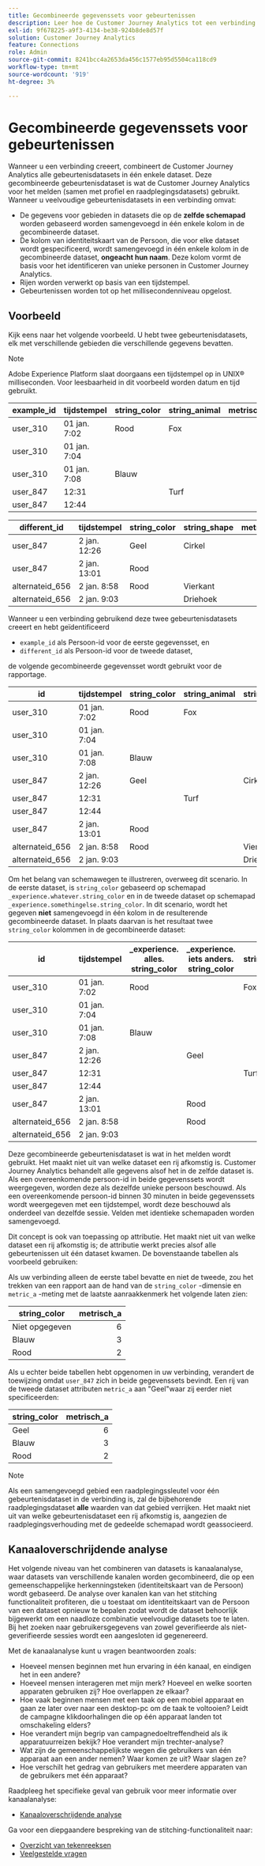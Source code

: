 ```yaml
---
title: Gecombineerde gegevenssets voor gebeurtenissen
description: Leer hoe de Customer Journey Analytics tot een verbinding leidt door datasets te combineren.
exl-id: 9f678225-a9f3-4134-be38-924b8de8d57f
solution: Customer Journey Analytics
feature: Connections
role: Admin
source-git-commit: 8241bcc4a2653da456c1577eb95d5504ca118cd9
workflow-type: tm+mt
source-wordcount: '919'
ht-degree: 3%

---
```



# Gecombineerde gegevenssets voor gebeurtenissen

Wanneer u een verbinding creeert, combineert de Customer Journey Analytics alle gebeurtenisdatasets in één enkele dataset. Deze gecombineerde gebeurtenisdataset is wat de Customer Journey Analytics voor het melden (samen met profiel en raadplegingsdatasets) gebruikt. Wanneer u veelvoudige gebeurtenisdatasets in een verbinding omvat:

* De gegevens voor gebieden in datasets die op de **zelfde schemapad** worden gebaseerd worden samengevoegd in één enkele kolom in de gecombineerde dataset.
* De kolom van identiteitskaart van de Persoon, die voor elke dataset wordt gespecificeerd, wordt samengevoegd in één enkele kolom in de gecombineerde dataset, **ongeacht hun naam**. Deze kolom vormt de basis voor het identificeren van unieke personen in Customer Journey Analytics.
* Rijen worden verwerkt op basis van een tijdstempel.
* Gebeurtenissen worden tot op het millisecondenniveau opgelost.

## Voorbeeld

Kijk eens naar het volgende voorbeeld. U hebt twee gebeurtenisdatasets, elk met verschillende gebieden die verschillende gegevens bevatten.

>[!NOTE]
>
>Adobe Experience Platform slaat doorgaans een tijdstempel op in UNIX® milliseconden. Voor leesbaarheid in dit voorbeeld worden datum en tijd gebruikt.

| example_id | tijdstempel | string_color | string_animal | metrisch_a |
| --- | --- | --- | --- | ---: |
| user_310 | 01 jan. 7:02 | Rood | Fox | |
| user_310 | 01 jan. 7:04 | | | 2 |
| user_310 | 01 jan. 7:08 | Blauw | | 3 |
| user_847 | 12:31 | | Turf | 4 |
| user_847 | 12:44 | | | 2 |

| different_id | tijdstempel | string_color | string_shape | metrisch_b |
| --- | --- | --- | --- | ---: |
| user_847 | 2 jan. 12:26 | Geel | Cirkel | 8,5 |
| user_847 | 2 jan. 13:01 | Rood | | |
| alternateid_656 | 2 jan. 8:58 | Rood | Vierkant | 4,2 |
| alternateid_656 | 2 jan. 9:03 | | Driehoek | 3,1 |

Wanneer u een verbinding gebruikend deze twee gebeurtenisdatasets creeert en hebt geïdentificeerd

* `example_id` als Persoon-id voor de eerste gegevensset, en
* `different_id` als Persoon-id voor de tweede dataset,

de volgende gecombineerde gegevensset wordt gebruikt voor de rapportage.

| id | tijdstempel | string_color | string_animal | string_shape | metrisch_a | metrisch_b |
| --- | --- | --- | --- | --- | ---: | ---: |
| user_310 | 01 jan. 7:02 | Rood | Fox | | | |
| user_310 | 01 jan. 7:04 | | | | 2 | |
| user_310 | 01 jan. 7:08 | Blauw | | | 3 | |
| user_847 | 2 jan. 12:26 | Geel | | Cirkel | | 8,5 |
| user_847 | 12:31 | | Turf | | 4 | |
| user_847 | 12:44 | | | | 2 | |
| user_847 | 2 jan. 13:01 | Rood | | | | |
| alternateid_656 | 2 jan. 8:58 | Rood | | Vierkant | | 4,2 |
| alternateid_656 | 2 jan. 9:03 | | | Driehoek | | 3,1 |

Om het belang van schemawegen te illustreren, overweeg dit scenario. In de eerste dataset, is `string_color` gebaseerd op schemapad `_experience.whatever.string_color` en in de tweede dataset op schemapad `_experience.somethingelse.string_color`. In dit scenario, wordt het gegeven **niet** samengevoegd in één kolom in de resulterende gecombineerde dataset. In plaats daarvan is het resultaat twee `string_color` kolommen in de gecombineerde dataset:

| id | tijdstempel | _experience.<br/> alles.<br/> string_color | _experience.<br/> iets anders.<br/> string_color | string_animal | string_shape | metrisch_a | metrisch_b |
| --- | --- | --- | --- | --- | --- | ---: | ---:|
| user_310 | 01 jan. 7:02 | Rood | | Fox | | | |
| user_310 | 01 jan. 7:04 | | | | | 2 | |
| user_310 | 01 jan. 7:08 | Blauw | | | | 3 | |
| user_847 | 2 jan. 12:26 | | Geel | | Cirkel | | 8,5 |
| user_847 | 12:31 | | | Turf |  | 4 | |
| user_847 | 12:44 | | | | | 2 | |
| user_847 | 2 jan. 13:01 | | Rood | | | | |
| alternateid_656 | 2 jan. 8:58 | | Rood | | Vierkant | | 4,2 |
| alternateid_656 | 2 jan. 9:03 | | | | Driehoek | | 3,1 |

Deze gecombineerde gebeurtenisdataset is wat in het melden wordt gebruikt. Het maakt niet uit van welke dataset een rij afkomstig is. Customer Journey Analytics behandelt alle gegevens alsof het in de zelfde dataset is. Als een overeenkomende persoon-id in beide gegevenssets wordt weergegeven, worden deze als dezelfde unieke persoon beschouwd. Als een overeenkomende persoon-id binnen 30 minuten in beide gegevenssets wordt weergegeven met een tijdstempel, wordt deze beschouwd als onderdeel van dezelfde sessie. Velden met identieke schemapaden worden samengevoegd.

Dit concept is ook van toepassing op attributie. Het maakt niet uit van welke dataset een rij afkomstig is; de attributie werkt precies alsof alle gebeurtenissen uit één dataset kwamen. De bovenstaande tabellen als voorbeeld gebruiken:

Als uw verbinding alleen de eerste tabel bevatte en niet de tweede, zou het trekken van een rapport aan de hand van de `string_color` -dimensie en `metric_a` -meting met de laatste aanraakkenmerk het volgende laten zien:

| string_color | metrisch_a |
| --- | ---: |
| Niet opgegeven | 6 |
| Blauw | 3 |
| Rood | 2 |

Als u echter beide tabellen hebt opgenomen in uw verbinding, verandert de toewijzing omdat `user_847` zich in beide gegevenssets bevindt. Een rij van de tweede dataset attributen `metric_a` aan &quot;Geel&quot;waar zij eerder niet specificeerden:

| string_color | metrisch_a |
| --- | ---: |
| Geel | 6 |
| Blauw | 3 |
| Rood | 2 |

>[!NOTE]
>
>Als een samengevoegd gebied een raadplegingssleutel voor één gebeurtenisdataset in de verbinding is, zal de bijbehorende raadplegingsdataset **alle** waarden van dat gebied verrijken. Het maakt niet uit van welke gebeurtenisdataset een rij afkomstig is, aangezien de raadplegingsverhouding met de gedeelde schemapad wordt geassocieerd.

## Kanaaloverschrijdende analyse

Het volgende niveau van het combineren van datasets is kanaalanalyse, waar datasets van verschillende kanalen worden gecombineerd, die op een gemeenschappelijke herkenningsteken (identiteitskaart van de Persoon) wordt gebaseerd. De analyse over kanalen kan van het stitching functionaliteit profiteren, die u toestaat om identiteitskaart van de Persoon van een dataset opnieuw te bepalen zodat wordt de dataset behoorlijk bijgewerkt om een naadloze combinatie veelvoudige datasets toe te laten. Bij het zoeken naar gebruikersgegevens van zowel geverifieerde als niet-geverifieerde sessies wordt een aangesloten id gegenereerd.

Met de kanaalanalyse kunt u vragen beantwoorden zoals:

* Hoeveel mensen beginnen met hun ervaring in één kanaal, en eindigen het in een andere?
* Hoeveel mensen interageren met mijn merk? Hoeveel en welke soorten apparaten gebruiken zij? Hoe overlappen ze elkaar?
* Hoe vaak beginnen mensen met een taak op een mobiel apparaat en gaan ze later over naar een desktop-pc om de taak te voltooien? Leidt de campagne klikdoorhalingen die op één apparaat landen tot omschakeling elders?
* Hoe verandert mijn begrip van campagnedoeltreffendheid als ik apparatuurreizen bekijk? Hoe verandert mijn trechter-analyse?
* Wat zijn de gemeenschappelijkste wegen die gebruikers van één apparaat aan een ander nemen? Waar komen ze uit? Waar slagen ze?
* Hoe verschilt het gedrag van gebruikers met meerdere apparaten van de gebruikers met één apparaat?


Raadpleeg het specifieke geval van gebruik voor meer informatie over kanaalanalyse:

* [Kanaaloverschrijdende analyse](../use-cases/cross-channel/cross-channel.md)

Ga voor een diepgaandere bespreking van de stitching-functionaliteit naar:

* [Overzicht van tekenreeksen](/help/stitching/overview.md)
* [Veelgestelde vragen](/help/stitching/faq.md)

